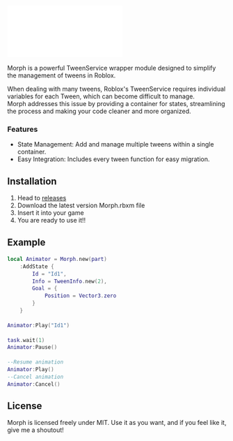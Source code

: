 <img src="assets/Logo.png">

Morph is a powerful TweenService wrapper module designed to simplify the management of tweens in Roblox.

When dealing with many tweens, Roblox's TweenService requires individual variables for each Tween, which can become difficult to manage. 
<br>
Morph addresses this issue by providing a container for states, streamlining the process and making your code cleaner and more organized.

### Features
- State Management: Add and manage multiple tweens within a single container.
- Easy Integration: Includes every tween function for easy migration.

## Installation

1. Head to [releases](https://github.com/VamatoHD/Morph/releases)
2. Download the latest version Morph.rbxm file
3. Insert it into your game
4. You are ready to use it!!

## Example

```lua
local Animator = Morph.new(part)
    :AddState {
        Id = "Id1",
        Info = TweenInfo.new(2),
        Goal = {
            Position = Vector3.zero
        }
    }

Animator:Play("Id1")

task.wait(1)
Animator:Pause()

--Resume animation
Animator:Play()
--Cancel animation
Animator:Cancel()

```

## License

Morph is licensed freely under MIT. Use it as you want, and if you feel like it, give me a shoutout!
